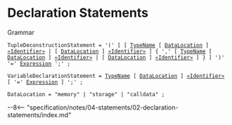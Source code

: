 <!-- This file is generated automatically by infrastructure scripts. Please don't edit by hand. -->

<!-- markdownlint-disable no-inline-html -->
<!-- markdownlint-disable no-space-in-emphasis -->
<!-- cSpell:disable -->

# Declaration Statements

<div class="admonition summary">
<p class="admonition-title">Grammar</p>

<pre style="white-space: pre-wrap;"><code><span style="color: var(--md-code-hl-keyword-color);"><span id="TupleDeconstructionStatementProduction">TupleDeconstructionStatement</span></span><span style="color: var(--md-code-hl-operator-color);"> = </span><span style="color: var(--md-code-hl-string-color);">'('</span><span style="color: var(--md-code-hl-operator-color);"> </span><span style="color: var(--md-code-hl-operator-color);">[ </span><span style="color: var(--md-code-hl-operator-color);">[ </span><span style="color: var(--md-code-hl-keyword-color);"><a href="../../03-types/01-advanced-types#TypeNameProduction">TypeName</a></span><span style="color: var(--md-code-hl-operator-color);"> </span><span style="color: var(--md-code-hl-operator-color);">[ </span><span style="color: var(--md-code-hl-keyword-color);"><a href="../../04-statements/02-declaration-statements#DataLocationProduction">DataLocation</a></span><span style="color: var(--md-code-hl-operator-color);"> ]</span><span style="color: var(--md-code-hl-operator-color);"> </span><span style="color: var(--md-code-hl-keyword-color);"><a href="../../05-expressions/05-identifiers#IdentifierProduction">«Identifier»</a></span><span style="color: var(--md-code-hl-operator-color);"> | </span><span style="color: var(--md-code-hl-operator-color);">[ </span><span style="color: var(--md-code-hl-keyword-color);"><a href="../../04-statements/02-declaration-statements#DataLocationProduction">DataLocation</a></span><span style="color: var(--md-code-hl-operator-color);"> ]</span><span style="color: var(--md-code-hl-operator-color);"> </span><span style="color: var(--md-code-hl-keyword-color);"><a href="../../05-expressions/05-identifiers#IdentifierProduction">«Identifier»</a></span><span style="color: var(--md-code-hl-operator-color);"> ]</span><span style="color: var(--md-code-hl-operator-color);"> { </span><span style="color: var(--md-code-hl-string-color);">','</span><span style="color: var(--md-code-hl-operator-color);"> </span><span style="color: var(--md-code-hl-operator-color);">[ </span><span style="color: var(--md-code-hl-keyword-color);"><a href="../../03-types/01-advanced-types#TypeNameProduction">TypeName</a></span><span style="color: var(--md-code-hl-operator-color);"> </span><span style="color: var(--md-code-hl-operator-color);">[ </span><span style="color: var(--md-code-hl-keyword-color);"><a href="../../04-statements/02-declaration-statements#DataLocationProduction">DataLocation</a></span><span style="color: var(--md-code-hl-operator-color);"> ]</span><span style="color: var(--md-code-hl-operator-color);"> </span><span style="color: var(--md-code-hl-keyword-color);"><a href="../../05-expressions/05-identifiers#IdentifierProduction">«Identifier»</a></span><span style="color: var(--md-code-hl-operator-color);"> | </span><span style="color: var(--md-code-hl-operator-color);">[ </span><span style="color: var(--md-code-hl-keyword-color);"><a href="../../04-statements/02-declaration-statements#DataLocationProduction">DataLocation</a></span><span style="color: var(--md-code-hl-operator-color);"> ]</span><span style="color: var(--md-code-hl-operator-color);"> </span><span style="color: var(--md-code-hl-keyword-color);"><a href="../../05-expressions/05-identifiers#IdentifierProduction">«Identifier»</a></span><span style="color: var(--md-code-hl-operator-color);"> ]</span><span style="color: var(--md-code-hl-operator-color);"> }</span><span style="color: var(--md-code-hl-operator-color);"> ]</span><span style="color: var(--md-code-hl-operator-color);"> </span><span style="color: var(--md-code-hl-string-color);">')'</span><span style="color: var(--md-code-hl-operator-color);"> </span><span style="color: var(--md-code-hl-string-color);">'='</span><span style="color: var(--md-code-hl-operator-color);"> </span><span style="color: var(--md-code-hl-keyword-color);"><a href="../../05-expressions/01-base-expressions#ExpressionProduction">Expression</a></span><span style="color: var(--md-code-hl-operator-color);"> </span><span style="color: var(--md-code-hl-string-color);">';'</span><span style="color: var(--md-code-hl-operator-color);"> ;</span><br/></code></pre>

<pre style="white-space: pre-wrap;"><code><span style="color: var(--md-code-hl-keyword-color);"><span id="VariableDeclarationStatementProduction">VariableDeclarationStatement</span></span><span style="color: var(--md-code-hl-operator-color);"> = </span><span style="color: var(--md-code-hl-keyword-color);"><a href="../../03-types/01-advanced-types#TypeNameProduction">TypeName</a></span><span style="color: var(--md-code-hl-operator-color);"> </span><span style="color: var(--md-code-hl-operator-color);">[ </span><span style="color: var(--md-code-hl-keyword-color);"><a href="../../04-statements/02-declaration-statements#DataLocationProduction">DataLocation</a></span><span style="color: var(--md-code-hl-operator-color);"> ]</span><span style="color: var(--md-code-hl-operator-color);"> </span><span style="color: var(--md-code-hl-keyword-color);"><a href="../../05-expressions/05-identifiers#IdentifierProduction">«Identifier»</a></span><span style="color: var(--md-code-hl-operator-color);"> </span><span style="color: var(--md-code-hl-operator-color);">[ </span><span style="color: var(--md-code-hl-string-color);">'='</span><span style="color: var(--md-code-hl-operator-color);"> </span><span style="color: var(--md-code-hl-keyword-color);"><a href="../../05-expressions/01-base-expressions#ExpressionProduction">Expression</a></span><span style="color: var(--md-code-hl-operator-color);"> ]</span><span style="color: var(--md-code-hl-operator-color);"> </span><span style="color: var(--md-code-hl-string-color);">';'</span><span style="color: var(--md-code-hl-operator-color);"> ;</span><br/></code></pre>

<pre style="white-space: pre-wrap;"><code><span style="color: var(--md-code-hl-keyword-color);"><span id="DataLocationProduction">DataLocation</span></span><span style="color: var(--md-code-hl-operator-color);"> = </span><span style="color: var(--md-code-hl-string-color);">"memory"</span><span style="color: var(--md-code-hl-operator-color);"> | </span><span style="color: var(--md-code-hl-string-color);">"storage"</span><span style="color: var(--md-code-hl-operator-color);"> | </span><span style="color: var(--md-code-hl-string-color);">"calldata"</span><span style="color: var(--md-code-hl-operator-color);"> ;</span><br/></code></pre>

</div>

--8<-- "specification/notes/04-statements/02-declaration-statements/index.md"
